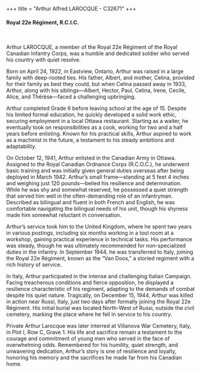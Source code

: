 +++
title = "Arthur Alfred LAROCQUE - C32671"
+++

#### Royal 22e Régiment, R.C.I.C.
<br>


Arthur LAROCQUE, a member of the Royal 22e Régiment of the Royal Canadian Infantry Corps, was a humble and dedicated soldier who served his country with quiet resolve. 

Born on April 24, 1922, in Eastview, Ontario, Arthur was raised in a large family with deep-rooted ties. His father, Albert, and mother, Celina, provided for their family as best they could, but when Celina passed away in 1933, Arthur, along with his siblings—Albert, Hector, Paul, Celina, Irene, Cecile, Alice, and Thérèse—faced a challenging upbringing.

Arthur completed Grade 6 before leaving school at the age of 15. Despite his limited formal education, he quickly developed a solid work ethic, securing employment in a local Ottawa restaurant. Starting as a waiter, he eventually took on responsibilities as a cook, working for two and a half years before enlisting.
Known for his practical skills, Arthur aspired to work as a machinist in the future, a testament to his steady ambitions and adaptability.

On October 12, 1941, Arthur enlisted in the Canadian Army in Ottawa. Assigned to the Royal Canadian Ordnance Corps (R.C.O.C.), he underwent basic training and was initially given general duties overseas after being deployed in March 1942. Arthur’s small frame—standing at 5 feet 4 inches and weighing just 120 pounds—belied his resilience and determination. 
While he was shy and somewhat reserved, he possessed a quiet strength that served him well in the often-demanding role of an infantryman. Described as bilingual and fluent in both French and English, he was comfortable navigating the bilingual needs of his unit, though his shyness made him somewhat reluctant in conversation.

Arthur’s service took him to the United Kingdom, where he spent two years in various postings, including six months working in a tool room at a workshop, gaining practical experience in technical tasks. His performance was steady, though he was ultimately recommended for non-specialized duties in the infantry. In September 1944, he was transferred to Italy, joining the Royal 22e Régiment, known as the “Van Doos,” a storied regiment with a rich history of service.

In Italy, Arthur participated in the intense and challenging Italian Campaign. Facing treacherous conditions and fierce opposition, he displayed a resilience characteristic of his regiment, adapting to the demands of combat despite his quiet nature. Tragically, on December 15, 1944, Arthur was killed in action near Russi, Italy, just two days after formally joining the Royal 22e Régiment. 
His initial burial was located North-West of Russi, outside the civil cemetery, marking the place where he fell in service to his country.

Private Arthur Larocque was later interred at Villanova War Cemetery, Italy, in Plot I, Row C, Grave 1. His life and sacrifice remain a testament to the courage and commitment of young men who served in the face of overwhelming odds. Remembered for his humility, quiet strength, and unwavering dedication, Arthur’s story is one of resilience and loyalty, honoring his memory and the sacrifices he made far from his Canadian home.
